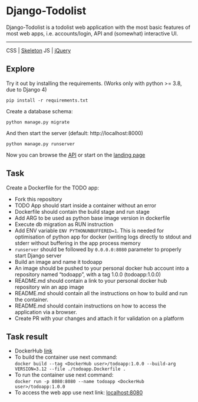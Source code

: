 # Django-Todolist

Django-Todolist is a todolist web application with the most basic features of most web apps, i.e. accounts/login, API and (somewhat) interactive UI.

---
CSS | [Skeleton](http://getskeleton.com/)
JS  | [jQuery](https://jquery.com/)

## Explore
Try it out by installing the requirements. (Works only with python >= 3.8, due to Django 4)

    pip install -r requirements.txt

Create a database schema:

    python manage.py migrate

And then start the server (default: http://localhost:8000)

    python manage.py runserver


Now you can browse the [API](http://localhost:8000/api/)
or start on the [landing page](http://localhost:8000/)

## Task 
Create a Dockerfile for the TODO app:
- Fork this repository
- TODO App should start inside a container without an error
- Dockerfile should contain the build stage and run stage
- Add ARG to be used as python base image version in dockerfile
- Execute db migration as RUN instruction
- Add ENV variable `ENV PYTHONUNBUFFERED=1`. This is needed for optimisation of python app for docker (writing logs directly to stdout and stderr without buffering in the app process memory
- `runserver` should be followed by `0.0.0.0:8080` parameter to properly start Django server
- Build an image and name it todoapp
- An image should be pushed to your personal docker hub account into a repository named “todoapp”, with a tag 1.0.0 (todoapp:1.0.0)
- README.md should contain a link to your personal docker hub repository win an app image
- README.md should contain all the instructions on how to build and run the container.
- README.md should contain instructions on how to access the application via a browser.
- Create PR with your changes and attach it for validation on a platform

## Task result
- DockerHub [link](https://hub.docker.com/layers/yurakolam/todoapp/1.0.0/images/sha256-a9e078e71d236dc7498398f3203ff61f39c1e1a5db65c5bbf1826787549014c3?context=repo)
- To build the container use next command:\
`docker build --tag <DockerHub user>/todoapp:1.0.0 --build-arg VERSION=3.12 --file ./todoapp.Dockerfile .`
- To run the container use next command:\
`docker run -p 8080:8080 --name todoapp <DockerHub user>/todoapp:1.0.0`
- To access the web app use next link: [localhost:8080](localhost:8080)